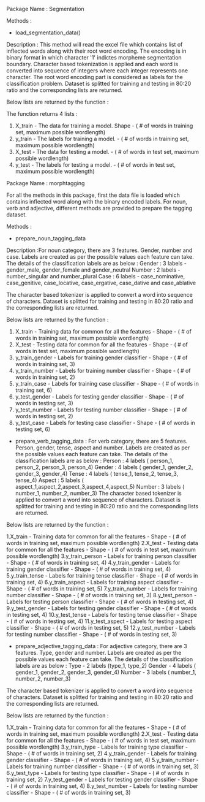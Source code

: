 
Package Name : Segmentation

Methods :

- load_segmentation_data()

Description : This method will read the excel file which contains list of inflected words along with their root word encoding. The encoding is in binary format in which character '1' indictes morpheme segmentation boundary.
Character based tokenization is applied and each word is converted into sequence of integers where each integer represents one character. The root word encoding part is considered as labels for the classification problem. 
Dataset is splitted for training and testing in 80:20 ratio and the corresponding lists are returned.

Below lists are returned by the function :

The function returns 4 lists :
 
1. X_train - The data for training a model. Shape - ( # of words in training set, maximum possible wordlength)
2. y_train - The labels for training a model. - ( # of words in training set, maximum possible wordlength)
3. X_test - The data for testing a model. - ( # of words in test set, maximum possible wordlength)
4. y_test - The labels for testing a model. - ( # of words in test set, maximum possible wordlength)


Package Name : morphtagging

For all the methods in this package, first the data file is loaded which contains inflected word along with the binary encoded labels. For noun, verb and adjective, different methods are provided to prepare the tagging dataset.

Methods :

- prepare_noun_tagging_data 

Description :For noun category, there are 3 features. Gender, number and case. Labels are created as per the possible values each feature can take. The details of the classification labels are as below :
Gender : 3 labels - gender_male, gender_female and gender_neutral
Number : 2 labels - number_singular and number_plural
Case : 6 labels - case_nominative, case_genitive, case_locative, case_ergative, case_dative and case_ablative

The character based tokenizer is applied to convert a word into sequence of characters. Dataset is splitted for training and testing in 80:20 ratio and the corresponding lists are returned.

Below lists are returned by the function :

1. X_train - Training data for common for all the features - Shape - ( # of words in training set, maximum possible wordlength)
2. X_test - Testing data for common for all the features - Shape - ( # of words in test set, maximum possible wordlength)
3. y_train_gender - Labels for training gender classifier - Shape - ( # of words in training set, 3)
4. y_train_number - Labels for training number classifier - Shape - ( # of words in training set, 2)
5. y_train_case - Labels for training case classifier - Shape - ( # of words in training set, 6)
6. y_test_gender - Labels for testing gender classifier - Shape - ( # of words in testing set, 3)
7. y_test_number - Labels for testing number classifier - Shape - ( # of words in testing set, 2)
8. y_test_case - Labels for testing case classifier - Shape - ( # of words in testing set, 6)


- prepare_verb_tagging_data : For verb category, there are 5 features. Person, gender, tense, aspect and number. Labels are created as per the possible values each feature can take. The details of the classification labels are as below :
Person : 4 labels ( person_1, person_2, person_3, person_4)
Gender : 4 labels ( gender_1, gender_2, gender_3, gender_4)
Tense : 4 labels ( tense_1, tense_2, tense_3, tense_4)
Aspect : 5 labels ( aspect_1,aspect_2,aspect_3,aspect_4,aspect_5)
Number : 3 labels ( number_1, number_2, number_3)
The character based tokenizer is applied to convert a word into sequence of characters. Dataset is splitted for training and testing in 80:20 ratio and the corresponding lists are returned.

Below lists are returned by the function :

1.X_train - Training data for common for all the features - Shape - ( # of words in training set, maximum possible wordlength)
2.X_test - Testing data for common for all the features - Shape - ( # of words in test set, maximum possible wordlength)
3.y_train_person - Labels for training person classifier - Shape - ( # of words in training set, 4)
4.y_train_gender - Labels for training gender classifier - Shape - ( # of words in training set, 4)
5.y_train_tense - Labels for training tense classifier - Shape - ( # of words in training set, 4)
6.y_train_aspect - Labels for training aspect classifier - Shape - ( # of words in training set, 5)
7.y_train_number - Labels for training number classifier - Shape - ( # of words in training set, 3)
8.y_test_person - Labels for testing person classifier - Shape - ( # of words in testing set, 4)
9.y_test_gender - Labels for testing gender classifier - Shape - ( # of words in testing set, 4)
10.y_test_tense  - Labels for testing tense classifier - Shape - ( # of words in testing set, 4)
11.y_test_aspect - Labels for testing aspect classifier - Shape - ( # of words in testing set, 5)
12.y_test_number - Labels for testing number classifier - Shape - ( # of words in testing set, 3)

- prepare_adjective_tagging_data : For adjective category, there are 3 features. Type, gender and number. Labels are created as per the possible values each feature can take. The details of the classification labels are as below :
Type - 2 labels (type_1, type_2)
Gender - 4 labels ( gender_1, gender_2, gender_3, gender_4)
Number - 3 labels ( number_1, number_2, number_3)

The character based tokenizer is applied to convert a word into sequence of characters. Dataset is splitted for training and testing in 80:20 ratio and the corresponding lists are returned.

Below lists are returned by the function :

1.X_train - Training data for common for all the features - Shape - ( # of words in training set, maximum possible wordlength)
2.X_test - Testing data for common for all the features - Shape - ( # of words in test set, maximum possible wordlength)
3.y_train_type - Labels for training type classifier - Shape - ( # of words in training set, 2)
4.y_train_gender - Labels for training gender classifier - Shape - ( # of words in training set, 4)
5.y_train_number - Labels for training number classifier - Shape - ( # of words in training set, 3)
6.y_test_type - Labels for testing type classifier - Shape - ( # of words in training set, 2)
7.y_test_gender - Labels for testing gender classifier - Shape - ( # of words in training set, 4)
8.y_test_number - Labels for testing number classifier - Shape - ( # of words in training set, 3)






















